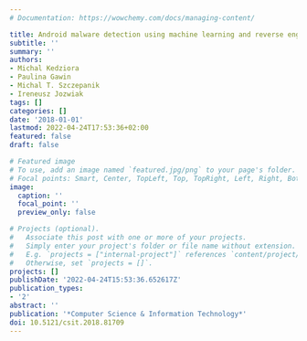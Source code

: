 ```yaml
---
# Documentation: https://wowchemy.com/docs/managing-content/

title: Android malware detection using machine learning and reverse engineering
subtitle: ''
summary: ''
authors:
- Michal Kedziora
- Paulina Gawin
- Michal T. Szczepanik
- Ireneusz Jozwiak
tags: []
categories: []
date: '2018-01-01'
lastmod: 2022-04-24T17:53:36+02:00
featured: false
draft: false

# Featured image
# To use, add an image named `featured.jpg/png` to your page's folder.
# Focal points: Smart, Center, TopLeft, Top, TopRight, Left, Right, BottomLeft, Bottom, BottomRight.
image:
  caption: ''
  focal_point: ''
  preview_only: false

# Projects (optional).
#   Associate this post with one or more of your projects.
#   Simply enter your project's folder or file name without extension.
#   E.g. `projects = ["internal-project"]` references `content/project/deep-learning/index.md`.
#   Otherwise, set `projects = []`.
projects: []
publishDate: '2022-04-24T15:53:36.652617Z'
publication_types:
- '2'
abstract: ''
publication: '*Computer Science & Information Technology*'
doi: 10.5121/csit.2018.81709
---
```

